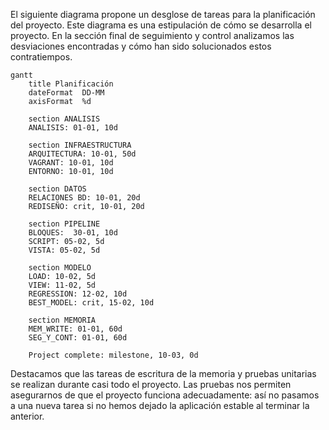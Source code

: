 
El siguiente diagrama propone un desglose de tareas para la planificación del proyecto. Este diagrama es una estipulación de cómo se desarrolla el proyecto. En la sección final de seguimiento y control analizamos las desviaciones encontradas y cómo han sido solucionados estos contratiempos.

```mermaid
gantt
    title Planificación
    dateFormat  DD-MM
    axisFormat  %d
    
	section ANALISIS
    ANALISIS: 01-01, 10d
	
	section INFRAESTRUCTURA
    ARQUITECTURA: 10-01, 50d
    VAGRANT: 10-01, 10d
    ENTORNO: 10-01, 10d
    
	section DATOS
    RELACIONES BD: 10-01, 20d
    REDISEÑO: crit, 10-01, 20d
    
	section PIPELINE
    BLOQUES:  30-01, 10d
    SCRIPT: 05-02, 5d
    VISTA: 05-02, 5d
    
    section MODELO
    LOAD: 10-02, 5d
    VIEW: 11-02, 5d
	REGRESSION: 12-02, 10d
    BEST_MODEL: crit, 15-02, 10d

	section MEMORIA
	MEM_WRITE: 01-01, 60d
    SEG_Y_CONT: 01-01, 60d
	
    Project complete: milestone, 10-03, 0d
```

Destacamos que las tareas de escritura de la memoria y pruebas unitarias se realizan durante casi todo el proyecto. Las pruebas nos permiten asegurarnos de que el proyecto funciona adecuadamente: así no pasamos a una nueva tarea si no hemos dejado la aplicación estable al terminar la anterior.